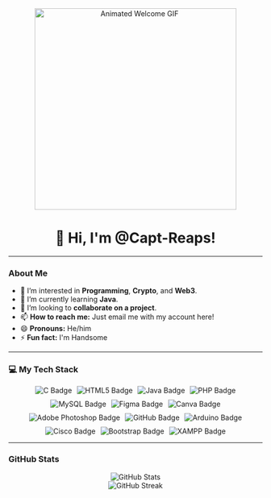 <div align="center">
  <img src="https://media1.giphy.com/media/v1.Y2lkPTc5MGI3NjExMmN1MGg1dmZyZ2RhejJqYjhjZzVpd2R3eDhudnhiZHFiaWx4YWJmdyZlcD12MV9pbnRlcm5hbF9naWZfYnlfaWQmY3Q9Zw/3o85xoi6nNqJQJ95Qc/giphy.gif" alt="Animated Welcome GIF" width="400"/>
  <h1>👋 Hi, I'm @Capt-Reaps!</h1>
</div>

---

### About Me

- 👀 I’m interested in **Programming**, **Crypto**, and **Web3**.
- 🌱 I’m currently learning **Java**.
- 💞️ I’m looking to **collaborate on a project**.
- 📫 **How to reach me:** Just email me with my account here!
- 😄 **Pronouns:** He/him
- ⚡ **Fun fact:** I'm Handsome

---

### 💻 My Tech Stack

<div style="display: flex; flex-wrap: wrap; gap: 10px; justify-content: center;">
    <img src="https://img.shields.io/badge/-C-2D3899?style=flat&logo=c&logoColor=white" alt="C Badge"/>
    <img src="https://img.shields.io/badge/-HTML5-E34F26?style=flat&logo=html5&logoColor=white" alt="HTML5 Badge"/>
    <img src="https://img.shields.io/badge/-JAVA-E34F26?style=flat&logo=java&logoColor=white" alt="Java Badge"/>
    <img src="https://img.shields.io/badge/-PHP-777BB4?style=flat&logo=php&logoColor=white" alt="PHP Badge"/>
    <img src="https://img.shields.io/badge/-MySQL-4479A1?style=flat&logo=mysql&logoColor=white" alt="MySQL Badge"/>
    <img src="https://img.shields.io/badge/-Figma-F24E1E?style=flat&logo=figma&logoColor=white" alt="Figma Badge"/>
    <img src="https://img.shields.io/badge/-Canva-00C4CC?style=flat&logo=canva&logoColor=white" alt="Canva Badge"/>
    <img src="https://img.shields.io/badge/-Adobe%20Photoshop-31A8FF?style=flat&logo=adobe-photoshop&logoColor=white" alt="Adobe Photoshop Badge"/>
    <img src="https://img.shields.io/badge/-GitHub-181717?style=flat&logo=github&logoColor=white" alt="GitHub Badge"/>
    <img src="https://img.shields.io/badge/-Arduino-00979D?style=flat&logo=arduino&logoColor=white" alt="Arduino Badge"/>
    <img src="https://img.shields.io/badge/-Cisco-1BA0D7?style=flat&logo=cisco&logoColor=white" alt="Cisco Badge"/>
    <img src="https://img.shields.io/badge/-Bootstrap-563D7C?style=flat&logo=bootstrap&logoColor=white" alt="Bootstrap Badge"/>
    <img src="https://img.shields.io/badge/-XAMPP-FB7A24?style=flat&logo=apache&logoColor=white" alt="XAMPP Badge"/>
</div>

---

### GitHub Stats

<div align="center">
  <img src="https://github-readme-stats.vercel.app/api?username=Capt-Reaps&show_icons=true&theme=default&hide_border=true&bg_color=ffffff00&border_color=00000000" alt="GitHub Stats"/>
  <br>
  <img src="https://github-readme-streak-stats.herokuapp.com/?user=Capt-Reaps&theme=dark&hide_border=true&bg_color=0d111700" alt="GitHub Streak"/>
</div>
